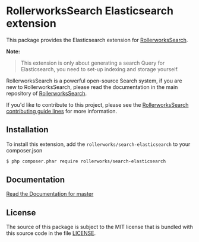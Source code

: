 RollerworksSearch Elasticsearch extension
=========================================

This package provides the Elasticsearch extension for [RollerworksSearch][1].

**Note:** 

> This extension is only about generating a search Query for Elasticsearch,
  you need to set-up indexing and storage yourself.

RollerworksSearch is a powerful open-source Search system, if you are new to
RollerworksSearch, please read the documentation in the main repository
of [RollerworksSearch][1].

If you'd like to contribute to this project, please see the [RollerworksSearch contributing guide lines][2]
for more information.

Installation
------------

To install this extension, add the `rollerworks/search-elasticsearch` to your composer.json

```bash
$ php composer.phar require rollerworks/search-elasticsearch
```

Documentation
-------------

[Read the Documentation for master][3]

License
-------

The source of this package is subject to the MIT license that is bundled
with this source code in the file [LICENSE](LICENSE).

[1]: https://github.com/rollerworks/search
[2]: https://github.com/rollerworks/search#contributing
[3]: http://rollerworkssearch.readthedocs.org/en/latest/
